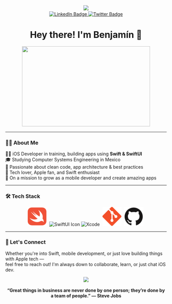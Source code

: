 <div id="header" align="center">
  <img src="https://media.giphy.com/media/v1.Y2lkPTc5MGI3NjExbnFidWYzZGxpMDYwdGRrYmlvbWtxMGk3cmI3dnZ5YmpocTZwazh5aiZlcD12MV9naWZzX3NlYXJjaCZjdD1n/CTkWFZ1IDvsfS/giphy.gif" width="250"/>
</div>

<div id="badges" align="center">
  <a href="https://www.linkedin.com/in/benjaminrsalgado/">
    <img src="https://img.shields.io/badge/LinkedIn-blue?style=for-the-badge&logo=linkedin&logoColor=white" alt="LinkedIn Badge"/>
  </a>
  <a href="https://twitter.com/benjarsalgado">
    <img src="https://img.shields.io/badge/Twitter-1DA1F2?style=for-the-badge&logo=twitter&logoColor=white" alt="Twitter Badge"/>
  </a>
</div>

<h1 align="center">
  Hey there! I'm Benjamín 👋
</h1>

<div align="center">
  <img src="https://media.giphy.com/media/KaLU4hOFIJui5Yw15T/giphy.gif?cid=790b7611qq4ihkqu864ktnecocwnru02yu8jnfdoxufiwwzo&ep=v1_gifs_search&rid=giphy.gif&ct=g" width="400" height="250"/>
</div>

---

### 👨‍💻 About Me

👨‍💻 iOS Developer in training, building apps using **Swift & SwiftUI**  
🎓 Studying Computer Systems Engineering in Mexico  
🧠 Passionate about clean code, app architecture & best practices  
🍎 Tech lover, Apple fan, and Swift enthusiast  
🚀 On a mission to grow as a mobile developer and create amazing apps

---

### 🛠️ Tech Stack

<div align="center">
  <img src="https://github.com/devicons/devicon/blob/master/icons/swift/swift-original.svg" title="Swift" alt="Swift" width="60" height="60"/>&nbsp;
  <img src="https://developer.apple.com/assets/elements/icons/swiftui/swiftui-96x96_2x.png" width="60" alt="SwiftUI Icon" />
  <img src="https://developer.apple.com/assets/elements/icons/xcode/xcode-128x128_2x.png" title="Xcode" alt="Xcode" width="60" height="60"/>&nbsp;
  <img src="https://github.com/devicons/devicon/blob/master/icons/git/git-original.svg" title="Git" alt="Git" width="60" height="60"/>&nbsp;
  <img src="https://github.com/devicons/devicon/blob/master/icons/github/github-original.svg" title="GitHub" alt="GitHub" width="60" height="60"/>&nbsp;
</div>


---


### 💬 Let's Connect

Whether you're into Swift, mobile development, or just love building things with Apple tech —  
feel free to reach out! I'm always down to collaborate, learn, or just chat iOS dev.

<div align="center">
  <img src="https://media.giphy.com/media/l4pThMAKS4BOtz8d2/giphy.gif?cid=790b7611gln2ze4zrythwlaiwa9sfoafiyti0abij4oz0klp&ep=v1_gifs_search&rid=giphy.gif&ct=g" width="300"/>
  <p><b>“Great things in business are never done by one person; they’re done by a team of people.”
— Steve Jobs</b></p>
</div>


